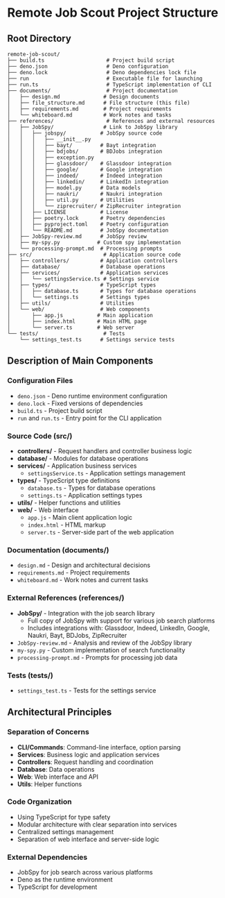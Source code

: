 # Remote Job Scout Project Structure

## Root Directory

```
remote-job-scout/
├── build.ts                    # Project build script
├── deno.json                   # Deno configuration
├── deno.lock                   # Deno dependencies lock file
├── run                         # Executable file for launching
├── run.ts                      # TypeScript implementation of CLI
├── documents/                  # Project documentation
│   ├── design.md              # Design documents
│   ├── file_structure.md      # File structure (this file)
│   ├── requirements.md        # Project requirements
│   └── whiteboard.md          # Work notes and tasks
├── references/                 # References and external resources
│   ├── JobSpy/                # Link to JobSpy library
│   │   ├── jobspy/           # JobSpy source code
│   │   │   ├── __init__.py
│   │   │   ├── bayt/         # Bayt integration
│   │   │   ├── bdjobs/       # BDJobs integration
│   │   │   ├── exception.py
│   │   │   ├── glassdoor/    # Glassdoor integration
│   │   │   ├── google/       # Google integration
│   │   │   ├── indeed/       # Indeed integration
│   │   │   ├── linkedin/     # LinkedIn integration
│   │   │   ├── model.py      # Data models
│   │   │   ├── naukri/       # Naukri integration
│   │   │   ├── util.py       # Utilities
│   │   │   └── ziprecruiter/ # ZipRecruiter integration
│   │   ├── LICENSE           # License
│   │   ├── poetry.lock       # Poetry dependencies
│   │   ├── pyproject.toml    # Poetry configuration
│   │   └── README.md         # JobSpy documentation
│   ├── JobSpy-review.md      # JobSpy review
│   ├── my-spy.py            # Custom spy implementation
│   └── processing-prompt.md  # Processing prompts
├── src/                       # Application source code
│   ├── controllers/          # Application controllers
│   ├── database/             # Database operations
│   ├── services/             # Application services
│   │   └── settingsService.ts # Settings service
│   ├── types/                # TypeScript types
│   │   ├── database.ts       # Types for database operations
│   │   └── settings.ts       # Settings types
│   ├── utils/                # Utilities
│   └── web/                  # Web components
│       ├── app.js           # Main application
│       ├── index.html       # Main HTML page
│       └── server.ts        # Web server
└── tests/                     # Tests
    └── settings_test.ts      # Settings service tests
```

## Description of Main Components

### Configuration Files

- `deno.json` - Deno runtime environment configuration
- `deno.lock` - Fixed versions of dependencies
- `build.ts` - Project build script
- `run` and `run.ts` - Entry point for the CLI application

### Source Code (src/)

- **controllers/** - Request handlers and controller business logic
- **database/** - Modules for database operations
- **services/** - Application business services
  - `settingsService.ts` - Application settings management
- **types/** - TypeScript type definitions
  - `database.ts` - Types for database operations
  - `settings.ts` - Application settings types
- **utils/** - Helper functions and utilities
- **web/** - Web interface
  - `app.js` - Main client application logic
  - `index.html` - HTML markup
  - `server.ts` - Server-side part of the web application

### Documentation (documents/)

- `design.md` - Design and architectural decisions
- `requirements.md` - Project requirements
- `whiteboard.md` - Work notes and current tasks

### External References (references/)

- **JobSpy/** - Integration with the job search library
  - Full copy of JobSpy with support for various job search platforms
  - Includes integrations with: Glassdoor, Indeed, LinkedIn, Google, Naukri,
    Bayt, BDJobs, ZipRecruiter
- `JobSpy-review.md` - Analysis and review of the JobSpy library
- `my-spy.py` - Custom implementation of search functionality
- `processing-prompt.md` - Prompts for processing job data

### Tests (tests/)

- `settings_test.ts` - Tests for the settings service

## Architectural Principles

### Separation of Concerns

- **CLI/Commands**: Command-line interface, option parsing
- **Services**: Business logic and application services
- **Controllers**: Request handling and coordination
- **Database**: Data operations
- **Web**: Web interface and API
- **Utils**: Helper functions

### Code Organization

- Using TypeScript for type safety
- Modular architecture with clear separation into services
- Centralized settings management
- Separation of web interface and server-side logic

### External Dependencies

- JobSpy for job search across various platforms
- Deno as the runtime environment
- TypeScript for development
